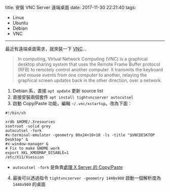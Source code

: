 title: 安裝 VNC Server 遠端桌面
date: 2017-11-30 22:21:40
tags:
- Linux
- Ubuntu
- Debian
- VNC
---

最近有遠端桌面需求，就來裝一下 [VNC](https://en.wikipedia.org/wiki/Virtual_Network_Computing)...

> In computing, Virtual Network Computing (VNC) is a graphical desktop sharing system that uses the Remote Frame Buffer protocol (RFB) to remotely control another computer. It transmits the keyboard and mouse events from one computer to another, relaying the graphical screen updates back in the other direction, over a network.

1. Debian 系，直接 `apt update` 更新 source list
2. 直接安裝兩個套件 `apt install tightvncserver autocutsel`
3. 啟動 Copy/Paste 功能，編輯 `~/.vnc/xstartup`。改為下面：
  ```
  #!/bin/sh

  xrdb $HOME/.Xresources
  xsetroot -solid grey
  autocutsel -fork
  #x-terminal-emulator -geometry 80x24+10+10 -ls -title "$VNCDESKTOP Desktop" &
  #x-window-manager &
  # Fix to make GNOME work
  export XKL_XMODMAP_DISABLE=1
  /etc/X11/Xsession
  ```
  - `autocutsel -fork` 是負責[處理 X Server 的 Copy/Paste](http://www.nongnu.org/autocutsel/)

4. 最後可以透過指令 `tightvncserver -geometry 1440x900` 啟動一個解析度為 `1440x900` 的桌面

